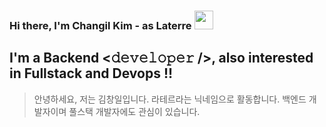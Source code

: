 ### Hi there, I'm Changil Kim - as Laterre <img src="https://raw.githubusercontent.com/MartinHeinz/MartinHeinz/master/wave.gif" width="30px">  

## I'm a Backend <𝚍𝚎𝚟𝚎𝚕𝚘𝚙𝚎𝚛 />, also interested in Fullstack and Devops !!

> 안녕하세요, 저는 김창일입니다. 라테르라는 닉네임으로 활동합니다. 백엔드 개발자이며 풀스택 개발자에도 관심이 있습니다.
